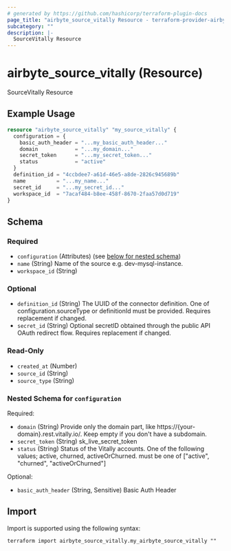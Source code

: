 ```yaml
---
# generated by https://github.com/hashicorp/terraform-plugin-docs
page_title: "airbyte_source_vitally Resource - terraform-provider-airbyte"
subcategory: ""
description: |-
  SourceVitally Resource
---
```


# airbyte_source_vitally (Resource)

SourceVitally Resource

## Example Usage

```terraform
resource "airbyte_source_vitally" "my_source_vitally" {
  configuration = {
    basic_auth_header = "...my_basic_auth_header..."
    domain            = "...my_domain..."
    secret_token      = "...my_secret_token..."
    status            = "active"
  }
  definition_id = "4ccbdee7-a61d-46e5-a8de-2826c945689b"
  name          = "...my_name..."
  secret_id     = "...my_secret_id..."
  workspace_id  = "7acaf484-b8ee-458f-8670-2faa57d0d719"
}
```

<!-- schema generated by tfplugindocs -->
## Schema

### Required

- `configuration` (Attributes) (see [below for nested schema](#nestedatt--configuration))
- `name` (String) Name of the source e.g. dev-mysql-instance.
- `workspace_id` (String)

### Optional

- `definition_id` (String) The UUID of the connector definition. One of configuration.sourceType or definitionId must be provided. Requires replacement if changed.
- `secret_id` (String) Optional secretID obtained through the public API OAuth redirect flow. Requires replacement if changed.

### Read-Only

- `created_at` (Number)
- `source_id` (String)
- `source_type` (String)

<a id="nestedatt--configuration"></a>
### Nested Schema for `configuration`

Required:

- `domain` (String) Provide only the domain part, like https://{your-domain}.rest.vitally.io/.  Keep empty if you don't have a subdomain.
- `secret_token` (String) sk_live_secret_token
- `status` (String) Status of the Vitally accounts. One of the following values; active, churned, activeOrChurned. must be one of ["active", "churned", "activeOrChurned"]

Optional:

- `basic_auth_header` (String, Sensitive) Basic Auth Header

## Import

Import is supported using the following syntax:

```shell
terraform import airbyte_source_vitally.my_airbyte_source_vitally ""
```
